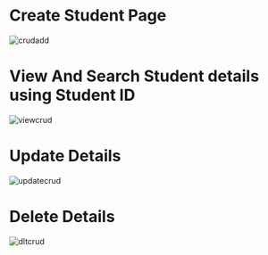 
# Create Student Page

![crudadd](https://github.com/user-attachments/assets/a7a81549-8dd6-4db3-9282-c04003700862)


# View And Search Student details using Student ID

![viewcrud](https://github.com/user-attachments/assets/61e839ab-27e5-4a7c-9b3c-75693acdca9e)

# Update Details

![updatecrud](https://github.com/user-attachments/assets/3822d69b-1144-4397-8022-baeceada89c3)

# Delete Details

![dltcrud](https://github.com/user-attachments/assets/fc981482-bbff-4af0-a371-c8f15fd4cbbe)



